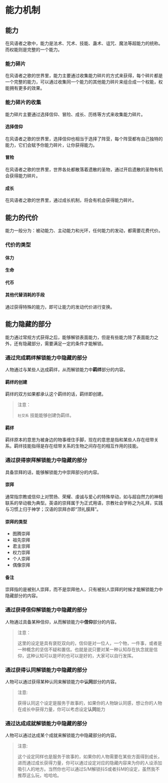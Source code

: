 # 能力机制

## 能力

在风语者之歌中，能力是法术、咒术、技能、蛊术、诅咒、魔法等超能力的统称。而权能则是完整的一个能力。

### 能力碎片

在风语者之歌的世界里，能力主要通过收集能力碎片的方式来获得，每个碎片都是一个完整的能力，可以通过收集同一个能力的其他能力碎片来组合成一个权能，权能拥有更多的效果。

### 能力碎片的收集

能力碎片主要通过选择信仰、冒险、成长、历练等方式来收集能力碎片。

#### 选择信仰

在风语者之歌的世界里，选择信仰也相当于选择了阵营，每个阵营都有自己独特的能力，它们会赋予你能力碎片，让你获得能力。

#### 冒险

在风语者之歌的世界里，世界各处都散落着遗散的圣物，通过开启遗散的圣物有机会获得能力碎片。

#### 成长

在风语者之歌的世界里，通过成长机制，将会有机会获得能力碎片。

## 能力的代价

能力一般分为：被动能力、主动能力和光环，任何能力的发动，都需要花费代价。

### 代价的类型

#### 体力

#### 生命

#### 代币

#### 其他代替消耗的手段

通过获得特殊的能力，即可让能力的发动代价进行变换。

## 能力隐藏的部分

能力通过常规方式获得之后，能够解锁表面能力，但是有些能力除了表面能力之外，还有隐藏部分，需要满足一定的条件才能解锁。

### 通过完成羁绊解锁能力中隐藏的部分 

人物通过与某些人达成羁绊，从而解锁能力中**羁绊**部分的内容。

#### 羁绊的创建

羁绊的双方如果都承认这个羁绊的话，羁绊即创建。

> 注意：
>
> `社交系` 技能能够创建伪羁绊。

#### 羁绊

羁绊原本的意思为被身边的物事缠住手脚，现在的意思是指和某些人存在纽带关系。羁绊技能指得是存在纽带关系的生物之间存在的相互作用的技能。

### 通过获得崇拜解锁能力中隐藏的部分

具备崇拜的话，能够解锁能力中崇拜部分的内容。

#### 崇拜

通常指宗教或信仰上对赞扬、荣耀、虔诚与爱心的特殊举动，如与超自然力的神相联系的举动极为典型。英语的崇拜属于为正式用语，宗教社会学称之为礼拜，实践与习惯上归于神学；汉语的崇拜亦即“顶礼膜拜”。

#### 崇拜的类型

- 图腾崇拜
- 祖先崇拜
- 君主崇拜
- 权力崇拜
- 个人崇拜
- 偶像崇拜

#### 备注

崇拜指的是被别人崇拜，而不是崇拜他人，只有被别人崇拜的时候才能解锁能力中隐藏部分的内容。

### 通过获得信仰解锁能力中隐藏的部分

人物通过具备某种信仰，从而解锁能力中**信仰**部分的内容。

> 注意：
>
> 这里的设定是具有褒贬双向的，信仰是对一位人，一个物，一件事，或者是一种概念的坚信不疑和置信。也就是说只要对某一种认知存在执念就是信仰，这种认知可以是坏的也可以是好的，大家可以自行发挥。

### 通过获得认同解锁能力中隐藏的部分

人物可以通过获得某种认同来解锁能力中**认同**部分的内容。

> 注意:
>
> 获得认同这个设定是服务于故事的，如果你的人物缺认同感，想让你的人物在成长中获得力量，你可以考虑设定**认同**能力

### 通过达成成就解锁能力中隐藏的部分

人物可以通过达成某个成就来解锁能力中隐藏部分的内容。

> 注意:
>
> 这个设定同样也是服务于故事的，如果你的人物需要在某些方面得到成长，进而通过成长获得力量，你可以通过设定对应的隐藏内容来为你的人设添加吸引人的地方。当然你也可以通过S/M解锁抖S或者抖M的设定，虽然我不推荐这么玩，哈哈哈。